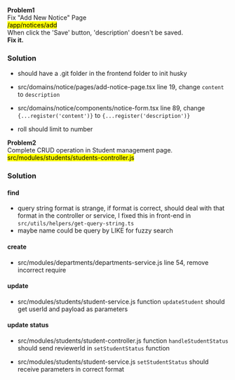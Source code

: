 
**Problem1** \
Fix "Add New Notice" Page \
<mark>/app/notices/add</mark> \
When click the 'Save' button, 'description' doesn't be saved. \
<b>Fix it.</b>

### Solution
- should have a .git folder in the frontend folder to init husky

- src/domains/notice/pages/add-notice-page.tsx line 19, change `content` to `description` 

- src/domains/notice/components/notice-form.tsx line 89, change `{...register('content')}` to `{...register('description')}`

- roll should limit to number

**Problem2** \
Complete CRUD operation in Student management page. \
<mark>src/modules/students/students-controller.js</mark>

### Solution
#### find
- query string format is strange, if format is correct, should deal with that format in the controller or service, I fixed this in front-end in `src/utils/helpers/get-query-string.ts`
- maybe name could be query by LIKE for fuzzy search

#### create
- src/modules/departments/departments-service.js line 54, remove incorrect require

#### update
- src/modules/students/student-service.js function `updateStudent` should get userId and payload as parameters

#### update status
- src/modules/students/student-controller.js function `handleStudentStatus` should send reviewerId in `setStudentStatus` function

- src/modules/students/student-service.js 
  `setStudentStatus` should receive parameters in correct format